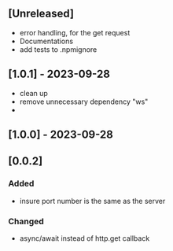 ## [Unreleased]

- error handling, for the get request
- Documentations
- add tests to .npmignore

## [1.0.1] - 2023-09-28

- clean up
- remove unnecessary dependency "ws"
-

## [1.0.0] - 2023-09-28

## [0.0.2]

### Added

- insure port number is the same as the server

### Changed

- async/await instead of http.get callback
